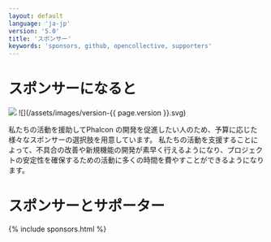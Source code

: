 ```yaml
---
layout: default
language: 'ja-jp'
version: '5.0'
title: 'スポンサー'
keywords: 'sponsors, github, opencollective, supporters'
---
```


# スポンサーになると
![](/assets/images/document-status-stable-success.svg) ![](/assets/images/version-{{ page.version }}.svg)

私たちの活動を援助してPhalcon の開発を促進したい人のため、予算に応じた様々なスポンサーの選択肢を用意しています。 私たちの活動を支援することによって、不具合の改善や新規機能の開発が素早く行えるようになり、プロジェクトの安定性を確保するための活動に多くの時間を費やすことができるようになります。

# スポンサーとサポーター

{% include sponsors.html %}
